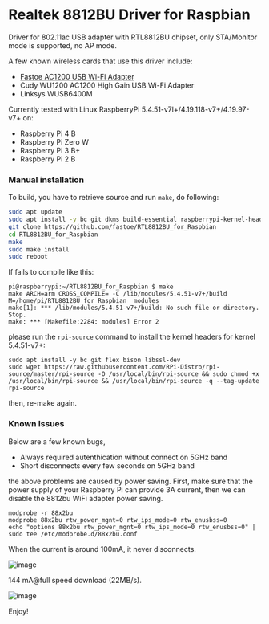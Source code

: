 # Realtek 8812BU Driver for Raspbian

Driver for 802.11ac USB adapter with RTL8812BU chipset, only STA/Monitor mode is supported, no AP mode.

A few known wireless cards that use this driver include:
* [Fastoe AC1200 USB Wi-Fi Adapter](https://www.amazon.com/1200Mbps-ChromeBook-802-11ac-Compatible-Raspbian/dp/B081TGWCVB/ref=as_li_ss_tl?m=A9879GOT1YWJ2&marketplaceID=ATVPDKIKX0DER&qid=1581225299&s=merchant-items&sr=1-3&linkCode=ll1&tag=fastoe-20&linkId=5648949a51280f0323dd599dc27dbae4&language=en_US)
* Cudy WU1200 AC1200 High Gain USB Wi-Fi Adapter
* Linksys WUSB6400M

Currently tested with Linux RaspberryPi 5.4.51-v7l+/4.19.118-v7+/4.19.97-v7+ on:
- Raspberry Pi 4 B
- Raspberry Pi Zero W
- Raspberry Pi 3 B+
- Raspberry Pi 2 B

### Manual installation

To build, you have to retrieve source and run `make`, do following:

```bash
sudo apt update
sudo apt install -y bc git dkms build-essential raspberrypi-kernel-headers
git clone https://github.com/fastoe/RTL8812BU_for_Raspbian
cd RTL8812BU_for_Raspbian
make
sudo make install
sudo reboot
```

If fails to compile like this:
```
pi@raspberrypi:~/RTL8812BU_for_Raspbian $ make
make ARCH=arm CROSS_COMPILE= -C /lib/modules/5.4.51-v7+/build M=/home/pi/RTL8812BU_for_Raspbian  modules
make[1]: *** /lib/modules/5.4.51-v7+/build: No such file or directory.  Stop.
make: *** [Makefile:2284: modules] Error 2
```
please run the `rpi-source` command to install the kernel headers for kernel 5.4.51-v7+:
```
sudo apt install -y bc git flex bison libssl-dev
sudo wget https://raw.githubusercontent.com/RPi-Distro/rpi-source/master/rpi-source -O /usr/local/bin/rpi-source && sudo chmod +x /usr/local/bin/rpi-source && /usr/local/bin/rpi-source -q --tag-update
rpi-source
```
then, re-make again.

### Known Issues

Below are a few known bugs,
- Always required autenthication without connect on 5GHz band
- Short disconnects every few seconds on 5GHz band

the above problems are caused by power saving. First, make sure that the power supply of your Raspberry Pi can provide 3A current, then we can disable the 8812bu WiFi adapter power saving.
```
modprobe -r 88x2bu
modprobe 88x2bu rtw_power_mgnt=0 rtw_ips_mode=0 rtw_enusbss=0
echo "options 88x2bu rtw_power_mgnt=0 rtw_ips_mode=0 rtw_enusbss=0" | sudo tee /etc/modprobe.d/88x2bu.conf
```

When the current is around 100mA, it never disconnects.

![image](https://www.fastoe.com/images/2020/11/disable-power-saving-current.jpg)

144 mA@full speed download (22MB/s).

![image](https://www.fastoe.com/images/2020/11/ping-valuedownload-speed.jpg)

Enjoy!
